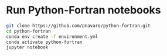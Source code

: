 Run Python-Fortran notebooks
============================

```bash
git clone https://github.com/pnavaro/python-fortran.git
cd python-fortran
conda env create -f environment.yml
conda activate python-fortran
jupyter notebook
```
